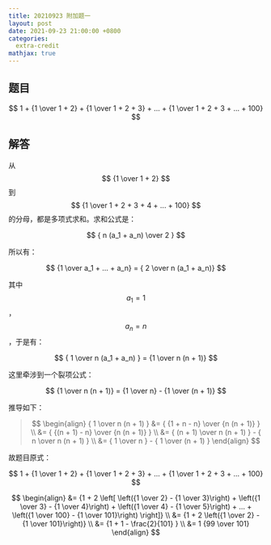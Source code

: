 ```yaml
---
title: 20210923 附加题一
layout: post
date: 2021-09-23 21:00:00 +0800
categories:
  extra-credit
mathjax: true
---
```


## 题目

$$ 1 + {1 \over 1 + 2} + {1 \over 1 + 2 + 3} + ... + {1 \over 1 + 2 + 3 + ... + 100} $$

## 解答

从 $$ {1 \over 1 + 2} $$ 到 $$ {1 \over 1 + 2 + 3 + 4 + ... + 100} $$ 的分母，都是多项式求和。求和公式是：

$$ { n (a_1 + a_n) \over 2 } $$ 

所以有：

$$ {1 \over a_1 + ... + a_n} = { 2 \over n (a_1 + a_n)} $$

其中 $$ a_1 = 1 $$，$$ a_n = n $$，于是有：

$$ { 1 \over n (a_1 + a_n) } = {1 \over n (n + 1)} $$

这里牵涉到一个裂项公式：

$$ {1 \over n (n + 1)} =  {1 \over n} - {1 \over (n + 1)} $$

推导如下：

> $$
> \begin{align}
> { 1 \over n (n + 1) } 
> &= { {1 + n - n} \over {n (n + 1)} } \\
> &= { {(n + 1) - n} \over {n (n + 1)} } \\
> &= { (n + 1) \over n (n + 1) } - { n \over n (n + 1) } \\
> &= { 1 \over n } - { 1 \over (n + 1) } 
> \end{align}
> $$

故题目原式：

$$ 1 + {1 \over 1 + 2} + {1 \over 1 + 2 + 3} + ... + {1 \over 1 + 2 + 3 + ... + 100} $$

$$
\begin{align}
&= {1 + 2 \left[ \left({1 \over 2} - {1 \over 3}\right) + \left({1 \over 3} - {1 \over 4}\right) + \left({1 \over 4} - {1 \over 5}\right) + ... + \left({1 \over 100} - {1 \over 101}\right) \right]} \\ 
&= {1 + 2 \left({1 \over 2} - {1 \over 101}\right)} \\
&= {1 + 1 - \frac{2}{101} } \\
&= 1 {99 \over 101} 
\end{align}
$$
